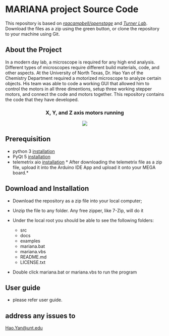 # MARIANA project Source Code
    
This repository is based on [*raacampbell/openstage*](https://github.com/raacampbell/openstage) and  [*Turner Lab*](https://www.janelia.org/lab/turner-lab/openstage).
Download the files as a zip using the green button, or clone the repository to your machine using Git.

## About the Project

In a modern day lab, a microscope is required for any high end analysis. Different types of microscopes require different build materials, code, and other aspects. At the University of North Texas, Dr. Hao Yan of the Chemistry Department required a motorized microscope to analyze certain objects. His team was able to code a working GUI that allowed him to control the motors in all three dimentions, setup three working stepper motors, and connect the code and motors together. This repository contains the code that they have developed.

<h3 align="center">X, Y, and Z axis motors running</h3>
<p align="center"><img src="src/images/motorRunning.gif" /></p>
<p>  </p>

## Prerequisition

- python 3 [installation](http://www.stevenpei.com/doc/InstallPython.pdf)
- PyQt 5 [installation](http://www.stevenpei.com/doc/InstallPyQt.pdf)
- telemetrix aio [installation](https://github.com/MrYsLab/Telemetrix4Arduino)
\* After downloading the telemetrix file as a zip file, upload it into the Arduino IDE App and upload it onto your MEGA board.\*

## Download and Installation
- Download the repository as a zip file into your local computer;
- Unzip the file to any folder. Any free zipper, like 7-Zip, will do it
- Under the local root you should be able to see the following folders:
    - src
    - docs
    - examples
    * mariana.bat
    * mariana.vbs
	* README.md
    * LICENSE.txt

- Double click mariana.bat or mariana.vbs to run the program 

## User guide
- please refer user guide.


## address any issues to 
Hao.Yan@unt.edu